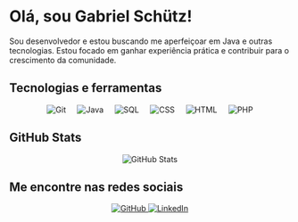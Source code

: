 <h1>Olá, sou Gabriel Schütz!</h1>

<p>Sou desenvolvedor e estou buscando me aperfeiçoar em Java e outras tecnologias. Estou focado em ganhar experiência prática e contribuir para o crescimento da comunidade.</p>

<h2>Tecnologias e ferramentas</h2>

<div style="display: flex; gap: 20px; justify-content: center; flex-wrap: wrap;">
  <img src="https://img.shields.io/badge/-Git-black?style=for-the-badge&logo=git" alt="Git" />
  <img src="https://img.shields.io/badge/-Java-black?style=for-the-badge&logo=java" alt="Java" />
  <img src="https://img.shields.io/badge/-SQL-black?style=for-the-badge&logo=postgresql" alt="SQL" />
  <img src="https://img.shields.io/badge/-CSS-black?style=for-the-badge&logo=css3" alt="CSS" />
  <img src="https://img.shields.io/badge/-HTML-black?style=for-the-badge&logo=html5" alt="HTML" />
  <img src="https://img.shields.io/badge/-PHP-black?style=for-the-badge&logo=php" alt="PHP" />
</div>

<h2>GitHub Stats</h2>

<p align="center">
  <img src="https://github-readme-stats.vercel.app/api?username=gabrielbschutz&show_icons=true&count_private=true&hide=prs&theme=radical" alt="GitHub Stats" />
</p>

<h2>Me encontre nas redes sociais</h2>

<p align="center">
  <a href="https://github.com/gabrielbschutz" target="_blank">
    <img src="https://img.shields.io/badge/GitHub-gabrielbschutz-black?style=for-the-badge&logo=github" alt="GitHub" />
  </a>
  <a href="https://www.linkedin.com/in/gabrielbschutz" target="_blank">
    <img src="https://img.shields.io/badge/LinkedIn-gabrielbschutz-blue?style=for-the-badge&logo=linkedin" alt="LinkedIn" />
  </a>
</p>
